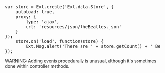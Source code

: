 <pre class="runnable 300">
var store = Ext.create('Ext.data.Store', {
    autoLoad: true,
    proxy: {
        type: 'ajax',
        url: 'resources/json/theBeatles.json'
    }
});
    store.on('load', function(store) {
        Ext.Msg.alert('There are ' + store.getCount() + ' Beatles');
});
</pre>

WARNING: Adding events procedurally is unusual, although it's sometimes done within controller methods.